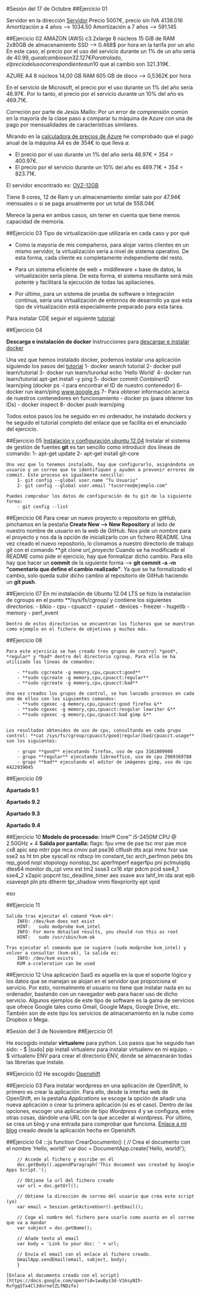 #Sesión del 17 de Octubre
##Ejercicio 01
 
Servidor en la dirección [Servidor](http://www.dell.com/es/empresas/p/poweredge-t630/pd?~ck=anav)
Precio 5007€, precio sin IVA 4138.016
Amortización a 4 años --> 1034.50
Amortización a 7 años --> 591.145

##Ejercicio 02
AMAZON (AWS)
c3.2xlarge	8 núcleos	15 GiB de RAM	2x80GB de almacenamiento SSD -->  0.468$ por hora en la tarifa por un año
En este caso, el precio por el uso del servicio durante un 1% de un año sería de 40.99$, que al cambio son 32.127€ 
Por otro lado, el precio del uso correspondiente a un 10% del año, sería 409.96$ que al cambio son 321.319€.


AZURE
A4	8 núcleos	14,00 GB RAM	605 GB	de disco --> 0,5362€ por hora

En el servicio de Microsoft, el precio por el uso durante un 1% del año sería 46.97€.
Por lo tanto, el precio por el servicio durante un 10% del año es 469.71€.

Correción por parte de Jesús Maillo:
Por un error de comprensión común en la mayoría de la clase paso a comparar tu máquina de Azure con una de pago por mensualidades de características similares.

Mirando en la [calculadora de precios de Azure](http://azure.microsoft.com/es-es/pricing/calculator/?scenario=cloud) he comprobado que el pago anual de la máquina A4 es de 354€ lo que lleva a:
* El precio por el uso durante un 1% del año sería 46.97€ + 354 = 400.97€.
* El precio por el servicio durante un 10% del año es 469.71€ + 354 = 823.71€.

El servidor encontrado es: [OVZ-12GB](https://demonvps.com/vps-hosting/)

Tiene 8 cores, 12 de Ram y un almacenamiento similar sale por 47.94€ mensuales o si se paga anualmente por un total de 558.04€

Merece la pena en ambos casos, sin tener en cuenta que tiene menos capacidad de memoria.



##Ejercicio 03
Tipo de virtualización que utilizaría en cada caso y por qué

- Como la mayoría de mis compañeros, para alojar varios clientes en un mismo servidor, la virtualización sería a nivel de sistema operativo. De esta forma, cada cliente es completamente independiente del resto.

- Para un sistema eficiente de web + middleware + base de datos, la virtualización sería plena.  De esta forma, el sistema resultante será más potente y facilitará la ejecución de todas las apliaciones.

- Por último, para un sistema de prueba de software e integración continua, sería una virtualización de entornos de desarrollo ya que esta tipo de virtualización está especialmente preparado para esta tarea.

Para instalar CDE seguir el siguiente [tutorial](http://www.pgbovine.net/cde.html)



##Ejercicio 04

**Descarga e instalación de docker**
Instrucciones para [descargar e instalar docker](https://docs.docker.com/installation/ubuntulinux/#ubuntu-precise-1204-lts-64-bit)

Una vez que hemos instalado docker, podemos instalar una aplicación siguiendo los pasos del [tutorial](https://www.docker.com/tryit/#1)
	1- docker search tutorial
	2- docker pull learn/tutorial
	3- docker run learn/turorkal echo 'Hello World'
	4- docker run learn/tutorial apt-get install -y ping
	5- docker commit *ContainerID* learn/ping (docker ps -l para encontrar el ID de nuestro contenedor)
	6- docker run learn/ping www.google.es
	7- Para obtener información acerca de nuestros contenedores en funcionamiento 
		- docker ps (para obtener los IDs)
		- docker inspect
	8- docker push learn/ping

Todos estos pasos los he seguido en mi ordenador, he instalado dockers y he seguido el tutorial completo del enlace que se facilita en el enunciado del ejercicio.


##Ejercicio 05
	[Instalación y configuración ubuntu 12.04](http://www.liquidweb.com/kb/how-to-install-git-on-ubuntu-12-04/)
	Instalar el sistema de gestión de fuentes **git** es tan sencillo como introducir dos líneas de comando:
		1- apt-get update
		2- apt-get install git-core

	Una vez que lo tenemos instalado, hay que configurarlo, asignándote un usuario y un correo que te identifiquen y ayuden a prevenir errores de commit. Este proceso es igualmente sencillo:
		1- git config --global user.name "Tu Usuario"
		2- git config --global user.email "tucorreo@ejemplo.com"

	Puedes comprobar los datos de configuración de tu git de la siguiente forma:
		- git config --list
	

##Ejercicio 06
	Para crear un nuevo proyecto o repositorio en gitHub, pinchamos en la pestaña **Create New --> New Repository** al lado de nuestro nombre de usuario en la web de GitHub. Nos pide un nombre para el proyecto y nos da la opción de inicializarlo con un fichero README.
	Una vez creado el nuevo repositorio, lo clonamos a nuestro directorio de trabajo git con el comando  **git clone *url_proyecto*
	Cuando se ha modificado el README como pide el ejercicio, hay que formalizar dicho cambio. Para ello hay que hacer un **commit** de la siguiente forma --> **git commit -a -m "comentario que define el cambio realizado"**.
	Ya que se ha formalizado el cambio, solo queda subir dicho cambio al repositorio de GitHub haciendo un **git push**. 




##Ejercicio 07
	En mi instalación de Ubuntu 12.04 LTS se hizo la instalación de cgroups en el punto **/sys/fs/cgroup/ y contiene los siguientes directorios:
		- blkio
		- cpu
		- cpuacct
		- cpuset
		- devices
		- freezer
		- hugetlb
		- memory
		- perf_event

	Dentro de estos directorios se encuentran los ficheros que se muestran como ejemplo en el fichero de objetivos y muchos más.







##Ejercicio 08

	Para este ejercicio se han creado tres grupos de control *good*, *regular* y *bad* dentro del directorio cgroup. Para ello se ha utilizado las líneas de comandos:

		- **sudo cgcreate -g memory,cpu,cpuacct:good**
		- **sudo cgcreate -g memory,cpu,cpuacct:regular**
		- **sudo cgcreate -g memory,cpu,cpuacct:bad**
	
	Una vez creados los grupos de control, se han lanzado procesos en cada uno de ellos con los siguientes comandos:
		- **sudo cgexec -g memory,cpu,cpuacct:good firefox &**
		- **sudo cgexec -g memory,cpu,cpuacct:resgular lowriter &**
		- **sudo cgexec -g memory,cpu,cpuacct:bad gimp &**


	Los resultados obtenidos de uso de cpu, consultando en cada grupo control: **cat /sys/fs/cgroup/cpuacct/good|regular|bad/cpuacct.usage** son los siguientes:

		- grupo **good** ejecutando firefox, uso de cpu 3161809980
		- grupo **regular** ejecutando libreoffice, uso de cpu 2969369788
		- grupo **bad** ejecutando el editor de imágenes gimp, uso de cpu 4422939045



##Ejercicio 09

**Apartado 9.1**


**Apartado 9.2**


**Apartado 9.3**


**Apartado 9.4**

##Ejercicio 10
	**Modelo de procesado:** Intel® Core™ i5-2450M CPU @ 2.50GHz × 4
	**Salida por pantalla:** flags: fpu vme de pse tsc msr pae mce cx8 apic sep mtrr pge mca cmov pat pse36 clflush dts acpi mmx fxsr sse 					sse2 ss ht tm pbe syscall nx rdtscp lm constant_tsc arch_perfmon pebs bts rep_good nopl xtopology nonstop_tsc 					aperfmperf eagerfpu pni pclmulqdq dtes64 monitor ds_cpl vmx est tm2 ssse3 cx16 xtpr pdcm pcid sse4_1 sse4_2 					x2apic popcnt tsc_deadline_timer aes xsave avx lahf_lm ida arat epb xsaveopt pln pts dtherm tpr_shadow vnmi 					flexpriority ept vpid



 eso

##Ejercicio 11

	Salida tras ejecutar el comand *kvm-ok*:
		INFO: /dev/kvm does not exist
		HINT:   sudo modprobe kvm_intel
		INFO: For more detailed results, you should run this as root
		HINT:   sudo /usr/sbin/kvm-ok

	Tras ejecutar el comando que se sugiere (sudo modprobe kvm_intel) y volver a consultar (kvm-ok), la salida es:
		INFO: /dev/kvm exists
		KVM a-cceleration can be used


##Ejercicio 12
	Una aplicación SaaS es aquella en la que el soporte lógico y los datos que se manejan se alojan en el servidor que proporciona el servicio. Por esto, normalmente el usuario no tiene que instalar nada en su ordenador, bastando con un navegador web para hacer uso de dicho servicio. Algunos ejemplos de este tipo de software es la gama de servicios que ofrece Google tales como Gmail, Google Maps, Google Drive, etc. También son de este tipo los servicios de almacenamiento en la nube como Dropbox o Mega.
	



#Sesión del 3 de Noviembre
##Ejercicio 01
	
He escogido instalar **virtualenv** para python. Los pasos que he seguido han sido:
	- $ [sudo] pip install virtualenv para instalar virtualenv en mi equipo.
	- $ virtualenv ENV para crear el directorio ENV, donde se almacenarán todas las librerías que instale.


##Ejercicio 02
	He escogido [Openshift](https://www.openshift.com/)

##Ejercicio 03
	Para instalar wordpress en una aplicación de OpenShift, lo primero es crear la aplicación. Para ello, desde la interfaz web de OpenShift, en la pestaña *Applications* se escoge la opción de añadir una nueva aplicación o crear tu primera aplicación (si es el caso).
Dentro de las opciones, escoger una aplicación de tipo *Wordpress 4* y se configura, entre otras cosas, dándole una URL con la que acceder al wordpress. Por último, se crea un blog y una entrada para comprobar que funciona.
	[Enlace a mi blog](https://php-crixo24.rhcloud.com/) creado desde la aplicación hecha en Openshift.

##Ejercicio 04
	:::js
		function CrearDocumento() {
		// Crea el documento con el nombre 'Hello, world!'
		var doc = DocumentApp.create('Hello, world!');

		// Accede al fichero y escribe en él
		doc.getBody().appendParagraph('This document was created by Google Apps Script.');
	
		// Obtiene la url del fichero creado
		var url = doc.getUrl();

		// Obtiene la dirección de correo del usuario que crea este script (yo)
		var email = Session.getActiveUser().getEmail();

		// Coge el nombre del fichero para usarlo como asunto en el correo que va a mandar
		var subject = doc.getName();

		// Añade texto al email
		var body = 'Link to your doc: ' + url;
	
		// Envía el email con el enlace al fichero creado.
		GmailApp.sendEmail(email, subject, body);
		}
	
	[Enlace al documento creado con el script](https://docs.google.com/open?id=1wuByz3d-V16syNIh-RxfgqSTx4Cl3dnrnetZLfNDzfo)
	

